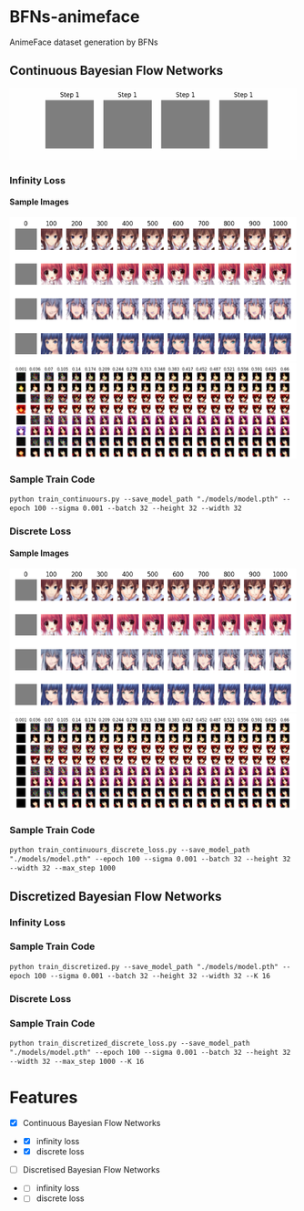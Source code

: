 # BFNs-animeface
AnimeFace dataset generation by BFNs

## Continuous Bayesian Flow Networks
![bfn_continuours_lossinfinity](resource/bfn_continuours_lossinfinity_sigma0.001.gif)

### Infinity Loss
#### Sample Images
![bfn_continuours_lossinfinity](resource/bfn_continuours_lossinfinity_sigma0.001_generate.png)
![bfn_continuours_lossinfinity](resource/bfn_continuours_lossinfinity_sigma0.001_valid.png)

### Sample Train Code
```
python train_continuours.py --save_model_path "./models/model.pth" --epoch 100 --sigma 0.001 --batch 32 --height 32 --width 32
```

### Discrete Loss
#### Sample Images
![bfn_continuours_lossdiscrete](resource/bfn_continuours_lossdiscrete_sigma0.001_generate.png)
![bfn_continuours_lossdiscrete](resource/bfn_continuours_lossdiscrete_sigma0.001_valid.png)

### Sample Train Code
```
python train_continuours_discrete_loss.py --save_model_path "./models/model.pth" --epoch 100 --sigma 0.001 --batch 32 --height 32 --width 32 --max_step 1000
```

## Discretized Bayesian Flow Networks

### Infinity Loss

### Sample Train Code
```
python train_discretized.py --save_model_path "./models/model.pth" --epoch 100 --sigma 0.001 --batch 32 --height 32 --width 32 --K 16
```
### Discrete Loss

### Sample Train Code
```
python train_discretized_discrete_loss.py --save_model_path "./models/model.pth" --epoch 100 --sigma 0.001 --batch 32 --height 32 --width 32 --max_step 1000 --K 16 
```
# Features
- [x] Continuous Bayesian Flow Networks
- - [x] infinity loss
- - [x] discrete loss
- [ ] Discretised Bayesian Flow Networks
- - [ ] infinity loss
- - [ ] discrete loss